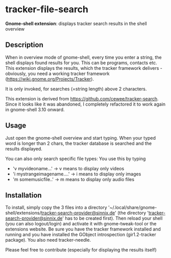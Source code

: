tracker-file-search
=======================

__Gnome-shell extension__: displays tracker search results in the shell overview


## Description
When in overview mode of gnome-shell, every time you enter a string, the shell displays found results for you.
This can be programs, contacts etc.
This extension displays the results, which the tracker framework delivers - obviously, you need a working tracker framework (https://wiki.gnome.org/Projects/Tracker).

It is only invoked, for searches (=string length) above 2 characters.

This extension is derived from https://github.com/cewee/tracker-search.
Since it looks like it was abandoned, I completely refactored it to work again in gnome-shell 3.10 onward.


## Usage
Just open the gnome-shell overview and start typing. When your typed word is longer than 2 chars, the tracker database is searched and the results displayed.

You can also only search specific file types: You use this by typing 
* 'v myvideoname...' -> v means to display only videos
* 'i mystrangeimagename....' -> i means to display only images
* 'm somemusicfile..' -> m means to display only audio files


## Installation
To install, simply copy the 3 files into a directory '~/.local/share/gnome-shell/extensions/tracker-search-provider@sinnix.de'
(the directory 'tracker-search-provider@sinnix.de' has to be created first).
Then reload your shell (you can also logout/login) and activate it with gnome-tweak-tool or the extensions website.
Be sure you have the tracker framework installed and running and you have installed the GObject introspection (gir1.2-tracker package).
You also need tracker-needle.

Please feel free to contribute (especially for displaying the results itself)
